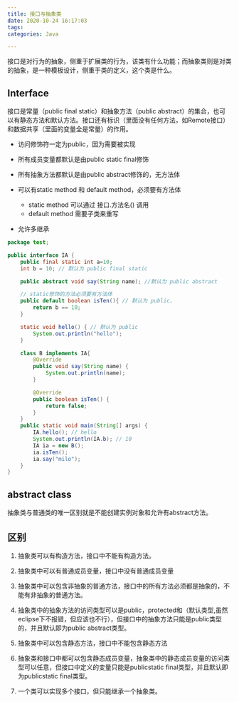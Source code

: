 ```yaml
---
title: 接口与抽象类
date: 2020-10-24 16:17:03
tags:
categories: Java

---
```




接口是对行为的抽象，侧重于扩展类的行为，该类有什么功能；而抽象类则是对类的抽象，是一种模板设计，侧重于类的定义，这个类是什么。

<!-- more -->

## Interface

接口是常量（public final static）和抽象方法（public abstract）的集合，也可以有静态方法和默认方法。接口还有标识（里面没有任何方法，如Remote接口）和数据共享（里面的变量全是常量）的作用。

- 访问修饰符一定为public，因为需要被实现

- 所有成员变量都默认是由public static final修饰
- 所有抽象方法都默认是由public abstract修饰的，无方法体
- 可以有static method 和 default method，必须要有方法体
  - static method 可以通过 接口.方法名() 调用
  - default method 需要子类来重写
- 允许多继承

```java
package test;

public interface IA {
    public final static int a=10;
    int b = 10; // 默认为 public final static

    public abstract void say(String name); //默认为 public abstract

    // static修饰的方法必须要有方法体
    public default boolean isTen(){ // 默认为 public，
        return b == 10;
    }

    static void hello() { // 默认为 public
        System.out.println("hello");
    }

    class B implements IA{
        @Override
        public void say(String name) {
            System.out.println(name);
        }

        @Override
        public boolean isTen() {
            return false;
        }
    }
    public static void main(String[] args) {
        IA.hello(); // hello
        System.out.println(IA.b); // 10
        IA ia = new B();
        ia.isTen();
        ia.say("milo");
    }
}

```

## abstract class

抽象类与普通类的唯一区别就是不能创建实例对象和允许有abstract方法。



## 区别

1. 抽象类可以有构造方法，接口中不能有构造方法。

2. 抽象类中可以有普通成员变量，接口中没有普通成员变量

3. 抽象类中可以包含非抽象的普通方法，接口中的所有方法必须都是抽象的，不能有非抽象的普通方法。

4. 抽象类中的抽象方法的访问类型可以是public，protected和（默认类型,虽然eclipse下不报错，但应该也不行），但接口中的抽象方法只能是public类型的，并且默认即为public abstract类型。

5.  抽象类中可以包含静态方法，接口中不能包含静态方法

6. 抽象类和接口中都可以包含静态成员变量，抽象类中的静态成员变量的访问类型可以任意，但接口中定义的变量只能是publicstatic final类型，并且默认即为publicstatic final类型。

7. 一个类可以实现多个接口，但只能继承一个抽象类。
